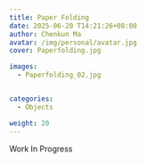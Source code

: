 ```yaml
---
title: Paper Folding 
date: 2025-06-20 T14:21:26+08:00
author: Chenkun Ma
avatar: /img/personal/avatar.jpg
cover: Paperfolding.jpg

images:
  - Paperfolding_02.jpg


categories:
  - Objects

weight: 20
---
```




<!--more-->
Work In Progress



